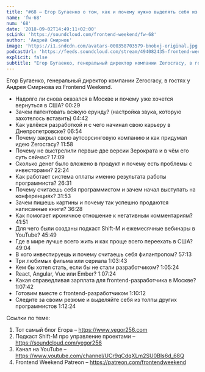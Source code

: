 ```yaml
---
title: "#68 – Егор Бугаенко о том, как и почему нужно выделять себя из толпы других программистов"
name: 'fw-68'
num: '68'
date: '2018-09-02T14:49:11+02:00'
scLink: 'https://soundcloud.com/frontend-weekend/fw-68'
author: 'Андрей Смирнов'
image: 'https://i1.sndcdn.com/avatars-000358703579-bnobxj-original.jpg'
podcastUrl: 'https://feeds.soundcloud.com/stream/494082435-frontend-weekend-fw-68.m4a'
explicit: false
subtitle: "Егор Бугаенко, генеральный директор компании Zerocracy, в гостях у Андрея Смирнова из Frontend Weekend. "
---
```

Егор Бугаенко, генеральный директор компании Zerocracy, в гостях у Андрея Смирнова из Frontend Weekend. 

- Надолго ли снова оказался в Москве и почему уже хочется вернуться в США? <timecode>00:29</timecode>
- Зачем патентовать всякую ерунду? (настройка звука, которую захотелось вставить) <timecode>04:42</timecode>
- Как увлёкся разработкой и с чего начинал свою карьеру в Днепропетровске? <timecode>06:54</timecode>
- Почему закрыл свою аутсорсинговую компанию и как придумал идею Zerocracy? <timecode>11:58</timecode>
- Почему не выстрелили первые две версии Зерократа и в чём его суть сейчас? <timecode>17:09</timecode>
- Сколько денег было вложено в продукт и почему есть проблемы с инвесторами? <timecode>22:24</timecode>
- Как работает система оплаты именно результата работы программиста? <timecode>26:31</timecode>
- Почему считаешь себя программистом и зачем начал выступать на конференциях? <timecode>31:53</timecode>
- Зачем пишешь картины и почему так успешно продаются написанные книги? <timecode>36:28</timecode>
- Как помогает ироничное отношение к негативным комментариям? <timecode>41:51</timecode>
- Для чего были созданы подкаст Shift-M и ежемесячные вебинары в YouTube? <timecode>45:49</timecode>
- Где в мире лучше всего жить и как проще всего переехать в США? <timecode>49:04</timecode>
- В кого инвестируешь и почему считаешь себя филантропом? <timecode>57:13</timecode>
- Три любимых фильма или сериала <timecode>1:03:43</timecode>
- Кем бы хотел стать, если бы не стали разработчиком? <timecode>1:05:24</timecode>
- React, Angular, Vue или Ember? <timecode>1:07:24</timecode>
- Какая справедливая зарплата для frontend-разработчика в Москве? <timecode>1:07:42</timecode>
- Готовим вместе с frontend-разработчиком <timecode>1:10:12</timecode>
- Следите за своим резюме и выделяйте себя из толпы других программистов <timecode>1:12:24</timecode>

Ссылки по теме:
1) Тот самый блог Егора – https://www.yegor256.com
2) Подкаст Shift-M про управление проектами – https://soundcloud.com/yegor256
3) Канал на YouTube – https://www.youtube.com/channel/UCr9qCdqXLm2SU0BIs6d_68Q 
4) Frontend Weekend Patreon – https://patreon.com/frontendweekend